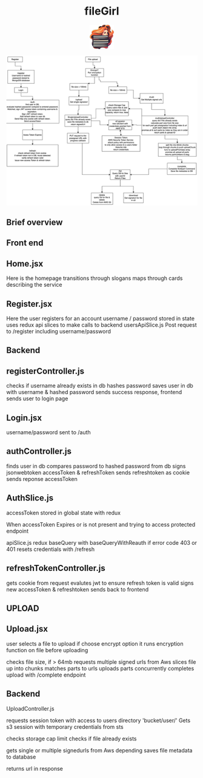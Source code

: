 <div align="center">
  <h1>fileGirl</h1>
</div>

<div align="center">
  <img src="./client/public/favicon.ico" alt="Description of image" width="64" height="64" />
</div>

![design](Design.png)

Brief overview
--------------

Front end
--------

Home.jsx
--------
Here is the homepage
transitions through slogans
maps through cards describing the service

Register.jsx
------------
Here the user registers for an account
username / password stored in state
uses redux api slices to make calls to backend
usersApiSlice.js
Post request to /register including username/password

Backend
-------

registerController.js
-----------
checks if username already exists in db
hashes password
saves user in db with username & hashed password
sends success response,
frontend sends user to login page

Login.jsx
---------
username/password sent to /auth


authController.js
---------
finds user in db
compares password to hashed password from db
signs jsonwebtoken accessToken & refreshToken
sends refreshtoken as cookie
sends reponse accessToken

AuthSlice.js
--------
accessToken stored in global state with redux


When accessToken Expires or is not present
and trying to access protected endpoint

apiSlice.js
redux baseQuery with baseQueryWithReauth
if error code 403 or 401 resets credentials with /refresh

refreshTokenController.js
--------------------
gets cookie from request
evalutes jwt to ensure refresh token is valid
signs new accessToken & refreshtoken
sends back to frontend



UPLOAD
------

Upload.jsx
----------
user selects a file to upload
if choose encrypt option it runs encryption
function on file before uploading

checks file size, if > 64mb
requests multiple signed urls from Aws
slices file up into chunks
matches parts to urls
uploads parts concurrently
completes upload with /complete endpoint

Backend
-------

UploadController.js

requests session token with access to users directory 'bucket/user/'
Gets s3 session with temporary credentials from sts

checks storage cap limit
checks if file already exists

gets single or multiple signedurls from Aws depending
saves file metadata to database

returns url in response
